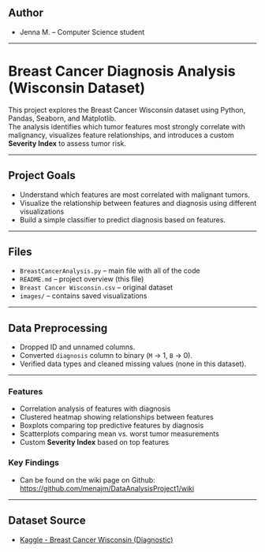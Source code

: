 ## Author

- Jenna M. – Computer Science student

---

# Breast Cancer Diagnosis Analysis (Wisconsin Dataset)

This project explores the Breast Cancer Wisconsin dataset using Python, Pandas, Seaborn, and Matplotlib.  
The analysis identifies which tumor features most strongly correlate with malignancy, visualizes feature relationships, and introduces a custom **Severity Index** to assess tumor risk.

---

## Project Goals

- Understand which features are most correlated with malignant tumors.
- Visualize the relationship between features and diagnosis using different visualizations
- Build a simple classifier to predict diagnosis based on features.

---

## Files

- `BreastCancerAnalysis.py` – main file with all of the code
- `README.md` – project overview (this file)
- `Breast Cancer Wisconsin.csv` – original dataset
- `images/` – contains saved visualizations

---

## Data Preprocessing

- Dropped ID and unnamed columns.
- Converted `diagnosis` column to binary (`M` → 1, `B` → 0).
- Verified data types and cleaned missing values (none in this dataset).

---

### Features

- Correlation analysis of features with diagnosis
- Clustered heatmap showing relationships between features
- Boxplots comparing top predictive features by diagnosis
- Scatterplots comparing mean vs. worst tumor measurements
- Custom **Severity Index** based on top features

### Key Findings

- Can be found on the wiki page on Github:
        https://github.com/menajm/DataAnalysisProject1/wiki

---

## Dataset Source

- [Kaggle - Breast Cancer Wisconsin (Diagnostic)](https://www.kaggle.com/datasets/iamtanmayshukla/breast-cancer-diagnostic-data-set/discussion?sort=hotness)